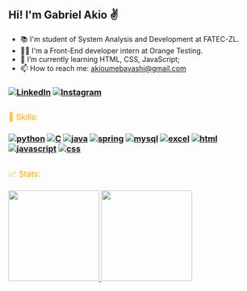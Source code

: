 
## Hi! I'm Gabriel Akio ✌️

- 📚 I'm student of System Analysis and Development at FATEC-ZL.
- 🤵🏽 I'm a Front-End developer intern at Orange Testing. 
- 🌱 I’m currently learning HTML, CSS, JavaScript;
- 📫 How to reach me: akioumebayashi@gmail.com

### [![LinkedIn](https://img.shields.io/badge/LinkedIn-0077B5?style=for-the-badge&logo=linkedin&logoColor=white)](https://www.linkedin.com/in/gabriel-umebayashi/) [![Instagram](https://img.shields.io/badge/Instagram-E4405F?style=for-the-badge&logo=instagram&logoColor=white)](https://www.instagram.com/akioumebayashi/)
 ##
<div style="color: orange;"><font size="3"> 🚀 Skills:</font></div>

### [![python](https://img.shields.io/badge/Python-3776AB?style=for-the-badge&logo=python&logoColor=white)]() [![C](https://img.shields.io/badge/C-00599C?style=for-the-badge&logo=c&logoColor=white)]() [![java](https://img.shields.io/badge/Java-ED8B00?style=for-the-badge&logo=java&logoColor=white)]() [![spring](https://img.shields.io/badge/Spring-6DB33F?style=for-the-badge&logo=spring&logoColor=white)]() [![mysql](https://img.shields.io/badge/MySQL-00000F?style=for-the-badge&logo=mysql&logoColor=white)]() [![excel](https://img.shields.io/badge/Microsoft_Excel-217346?style=for-the-badge&logo=microsoft-excel&logoColor=white)]() [![html](https://img.shields.io/badge/HTML-239120?style=for-the-badge&logo=html5&logoColor=white)]() [![javascript](https://img.shields.io/badge/JavaScript-F7DF1E?style=for-the-badge&logo=javascript&logoColor=black)]() [![css](https://img.shields.io/badge/CSS-239120?&style=for-the-badge&logo=css3&logoColor=white)]()
##
<!-- 'link com os icons -> ttps://dev.to/envoy_/150-badges-for-github-pnk'  -->
<div style="color: orange;"><font size="3"> 📈 Stats: </font></div>
<br>
<div>
  <a href="https://github.com/akio1g">
  <img height="180em" src="https://github-readme-stats.vercel.app/api?username=akio1g&show_icons=true&theme=vision-friendly-dark&include_all_commits=true&count_private=true">
  <img height="180em" src="https://github-readme-stats.vercel.app/api/top-langs/?username=akio1g&layout=compact&langs_count=7&theme=vision-friendly-dark">
 </div>
